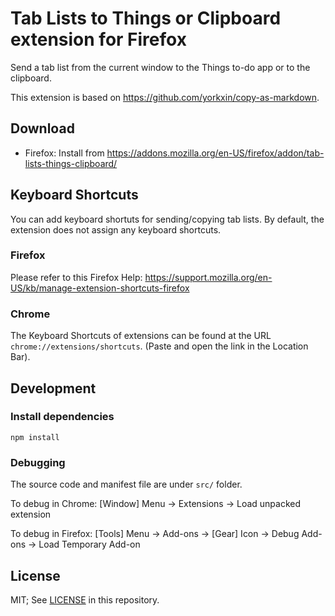 # Tab Lists to Things or Clipboard extension for Firefox

Send a tab list from the current window to the Things to-do app or to the clipboard.

This extension is based on https://github.com/yorkxin/copy-as-markdown.

## Download

* Firefox: Install from https://addons.mozilla.org/en-US/firefox/addon/tab-lists-things-clipboard/

## Keyboard Shortcuts

You can add keyboard shortuts for sending/copying tab lists. By default, the extension does not assign any keyboard shortcuts.

### Firefox

Please refer to this Firefox Help: https://support.mozilla.org/en-US/kb/manage-extension-shortcuts-firefox

### Chrome

The Keyboard Shortcuts of extensions can be found at the URL `chrome://extensions/shortcuts`. (Paste and open the link in the Location Bar).

## Development

### Install dependencies

```
npm install
```

### Debugging

The source code and manifest file are under `src/` folder.

To debug in Chrome: [Window] Menu -> Extensions -> Load unpacked extension

To debug in Firefox: [Tools] Menu -> Add-ons -> [Gear] Icon -> Debug Add-ons -> Load Temporary Add-on

## License

MIT; See [LICENSE](./LICENSE) in this repository.
